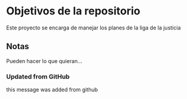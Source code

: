 # Objetivos de la repositorio

Este proyecto se encarga de manejar los planes de la liga de la justicia


## Notas
Pueden hacer lo que quieran...

### Updated from GitHub
this message was added from github
